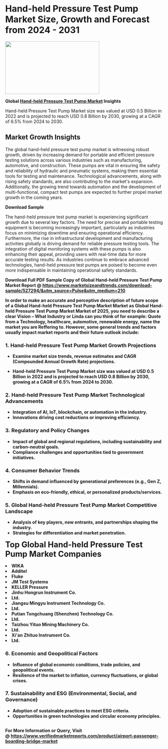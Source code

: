 <H1>Hand-held Pressure Test Pump Market Size, Growth and Forecast from 2024 - 2031</H1><img class="aligncenter size-medium wp-image-584254" src="https://thirdeyenews.in/wp-content/uploads/2024/09/Global-Market-Research-300x168.jpeg" alt="" width="300" height="168" /><p><strong>Global&nbsp;<a href="https://www.marketsizeandtrends.com/download-sample/527294/&amp;utm_source=Pulse&amp;utm_medium=210">Hand-held Pressure Test Pump Market</a> Insights</strong></p><p>Hand-held Pressure Test Pump Market size was valued at USD 0.5 Billion in 2022 and is projected to reach USD 0.8 Billion by 2030, growing at a CAGR of 6.5% from 2024 to 2030.</p><p><h2>Market Growth Insights</h2> <p>The global hand-held pressure test pump market is witnessing robust growth, driven by increasing demand for portable and efficient pressure testing solutions across various industries such as manufacturing, automotive, and construction. These pumps are vital in ensuring the safety and reliability of hydraulic and pneumatic systems, making them essential tools for testing and maintenance. Technological advancements, along with rising safety standards, are also contributing to the market's expansion. Additionally, the growing trend towards automation and the development of multi-functional, compact test pumps are expected to further propel market growth in the coming years.</p> <p><strong>Download Sample</strong></p> <p>The hand-held pressure test pump market is experiencing significant growth due to several key factors. The need for precise and portable testing equipment is becoming increasingly important, particularly as industries focus on minimizing downtime and ensuring operational efficiency. Furthermore, the rise in infrastructural development and manufacturing activities globally is driving demand for reliable pressure testing tools. The integration of digital monitoring systems with these pumps is also enhancing their appeal, providing users with real-time data for more accurate testing results. As industries continue to embrace advanced technologies, hand-held pressure test pumps are poised to become even more indispensable in maintaining operational safety standards.</p> <p><strong></p><p><span class=""><strong>Download Full PDF Sample Copy of Global Hand-held Pressure Test Pump Market Report</strong> @ <a href="https://www.marketsizeandtrends.com/download-sample/527294/&amp;utm_source=Pulse&amp;utm_medium=210" target="_blank">https://www.marketsizeandtrends.com/download-sample/527294/&amp;utm_source=Pulse&amp;utm_medium=210</a></span></p><p>In order to make an accurate and perceptive description of future scope of a Global&nbsp;Hand-held Pressure Test Pump Market Market as Global&nbsp;Hand-held Pressure Test Pump Market Market of 2025, you need to describe a clear Vision &ndash; What Industry or Linda can you think of for example: Quote from a Technology, healthcare, automotive, renewable energy, name the market you are Reffering to. However, some general trends and factors usually impact market reports and their future outlook include:</p><h3>1.&nbsp;<strong>Hand-held Pressure Test Pump Market Growth Projections</strong></h3><ul><li>Examine market size trends, revenue estimates and CAGR (Compounded Annual Growth Rate) projections.</li><li><p>Hand-held Pressure Test Pump Market size was valued at USD 0.5 Billion in 2022 and is projected to reach USD 0.8 Billion by 2030, growing at a CAGR of 6.5% from 2024 to 2030.</p></li></ul><h3>2.&nbsp;<strong>Hand-held Pressure Test Pump Market Technological Advancements</strong></h3><ul><li>Integration of AI, IoT, blockchain, or automation in the industry.</li><li>Innovations driving cost reductions or improving efficiency.</li></ul><h3>3.&nbsp;<strong>Regulatory and Policy Changes</strong></h3><ul><li>Impact of global and regional regulations, including sustainability and carbon-neutral goals.</li><li>Compliance challenges and opportunities tied to government initiatives.</li></ul><h3>4.&nbsp;<strong>Consumer Behavior Trends</strong></h3><ul><li>Shifts in demand influenced by generational preferences (e.g., Gen Z, Millennials).</li><li>Emphasis on eco-friendly, ethical, or personalized products/services.</li></ul><h3>5.&nbsp;<strong>Global Hand-held Pressure Test Pump Market Competitive Landscape</strong></h3><ul><li>Analysis of key players, new entrants, and partnerships shaping the industry.</li><li>Strategies for differentiation and market penetration.</li></ul><p data-pm-slice="1 1 []"><span style="color: inherit; font-family: inherit; font-size: 25px;">Top Global Hand-held Pressure Test Pump Market Companies</span></p><div class="" data-test-id=""><p><li>WIKA</li><li> Additel</li><li> Fluke</li><li> JM Test Systems</li><li> KELLER Pressure</li><li> Jinhu Hongrun Instrument Co.</li><li> Ltd.</li><li> Jiangsu Mingyu Instrument Technology Co.</li><li> Ltd.</li><li> Putian Tongchuang (Shenzhen) Technology Co.</li><li> Ltd.</li><li> Taizhou Yituo Mining Machinery Co.</li><li> Ltd.</li><li> Xi'an Zhituo Instrument Co.</li><li> Ltd.</li></p></div><h3>6.&nbsp;<strong>Economic and Geopolitical Factors</strong></h3><ul><li>Influence of global economic conditions, trade policies, and geopolitical events.</li><li>Resilience of the market to inflation, currency fluctuations, or global crises.</li></ul><h3>7.&nbsp;<strong>Sustainability and ESG (Environmental, Social, and Governance)</strong></h3><ul><li>Adoption of sustainable practices to meet ESG criteria.</li><li>Opportunities in green technologies and circular economy principles.</li></ul><h2><strong style="font-size: 14px;">For More Information or Query, Visit @&nbsp;</strong><a style="background-color: #ffffff; font-size: 14px;" href="https://www.marketsizeandtrends.com/report/hand-held-pressure-test-pump-market/" target="_blank">https://www.verifiedmarketreports.com/product/airport-passenger-boarding-bridge-market</a></h2>
